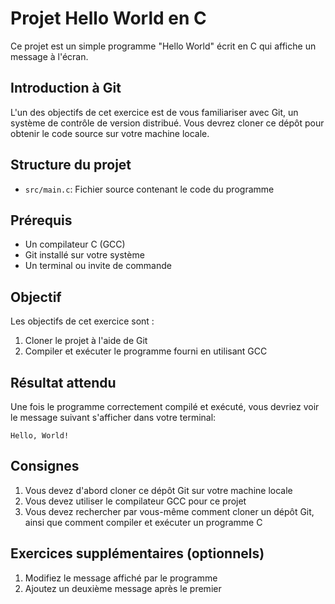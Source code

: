 # Projet Hello World en C

Ce projet est un simple programme "Hello World" écrit en C qui affiche un message à l'écran.

## Introduction à Git

L'un des objectifs de cet exercice est de vous familiariser avec Git, un système de contrôle de version distribué. Vous devrez cloner ce dépôt pour obtenir le code source sur votre machine locale.

## Structure du projet

- `src/main.c`: Fichier source contenant le code du programme

## Prérequis

- Un compilateur C (GCC)
- Git installé sur votre système
- Un terminal ou invite de commande

## Objectif

Les objectifs de cet exercice sont :

1. Cloner le projet à l'aide de Git
2. Compiler et exécuter le programme fourni en utilisant GCC

## Résultat attendu

Une fois le programme correctement compilé et exécuté, vous devriez voir le message suivant s'afficher dans votre terminal:

```
Hello, World!
```

## Consignes

1. Vous devez d'abord cloner ce dépôt Git sur votre machine locale
2. Vous devez utiliser le compilateur GCC pour ce projet
3. Vous devez rechercher par vous-même comment cloner un dépôt Git, ainsi que comment compiler et exécuter un programme C

## Exercices supplémentaires (optionnels)

1. Modifiez le message affiché par le programme
2. Ajoutez un deuxième message après le premier
